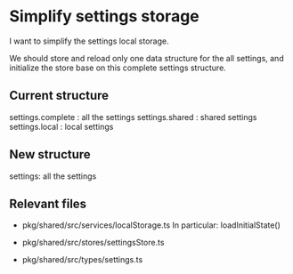 # Simplify settings storage

I want to simplify the settings local storage.

We should store and reload only one data structure for the all settings, and initialize the store base on this complete settings structure.

## Current structure

settings.complete : all the settings
settings.shared : shared settings
settings.local : local settings

## New structure

settings: all the settings

## Relevant files

- pkg/shared/src/services/localStorage.ts
  In particular: loadInitialState()

- pkg/shared/src/stores/settingsStore.ts
- pkg/shared/src/types/settings.ts
